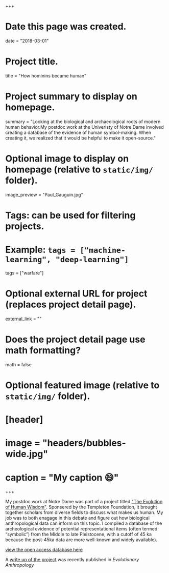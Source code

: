+++
# Date this page was created.
date = "2018-03-01"

# Project title.
title = "How hominins became human"

# Project summary to display on homepage.
summary = "Looking at the biological and archaeological roots of modern human behavior.My postdoc work at the Univeristy of Notre Dame involved creating a database of the evidence of human symbol-making. When creating it, we realized that it would be helpful to make it open-source."


# Optional image to display on homepage (relative to `static/img/` folder).
 image_preview = "Paul_Gauguin.jpg"

# Tags: can be used for filtering projects.
# Example: `tags = ["machine-learning", "deep-learning"]`
tags = ["warfare"]

# Optional external URL for project (replaces project detail page).
external_link = ""

# Does the project detail page use math formatting?
math = false

# Optional featured image (relative to `static/img/` folder).
# [header]
# image = "headers/bubbles-wide.jpg"
# caption = "My caption :smile:"

+++

My postdoc work at Notre Dame was part of a project titled ["The Evolution of Human Wisdom"](https://ctshf.nd.edu/research/evolution-of-wisdom-project/). Sponsered by the Templeton Foundation, it brought together scholars from diverse fields to discuss what makes us human. My job was to both enagage in this debate and figure out how biological anthropological data can inform on this topic. I compiled a database of the archeological evidence of potential representational items (often termed “symbolic”) from the Middle to late Pleistocene, with a cutoff of 45 ka because the post-45ka data are more well-known and widely available).

[view the open access database here](https://marckissel.shinyapps.io/wisdom_database/)

A [write up of the project](http://onlinelibrary.wiley.com/doi/10.1002/evan.21525/full) was recently published in *Evolutionary Anthropology*

